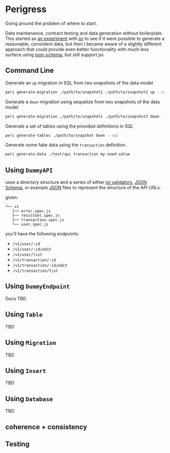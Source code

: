 Perigress
=========

Going around the problem of where to start.

Data maintenance, contract testing and data generation without boilerplate. This started as [an experiment](https://github.com/khrome/joinerator) with [joi](https://joi.dev/) to see if it were possible to generate a reasonable, consistent data, but then I became aware of a slightly different approach that could provide even better functionality with much less surface using [json-schema](https://json-schema.org/), but still support joi.

Command Line
------------

Generate an `up` migration in SQL from two snapshots of the data model

```bash
peri generate-migration ./path/to/snapshot1 ./path/to/snapshot2 up --sql
```

Generate a `down` migration using sequelize from two snapshots of the data model

```bash
peri generate-migration ./path/to/snapshot1 ./path/to/snapshot2 down --sequelize
```

Generate a set of tables using the provided definitions in SQL

```bash
peri generate-tables ./path/to/snapshot down --sql
```

Generate some fake data using the `transaction` definition.

```bash
peri generate-data ./test/api transaction my-seed-value
```

Using `DummyAPI`
---------------

uses a directory structure and a series of either [joi validators](https://joi.dev/), [JSON Schema](https://json-schema.org/), or example [JSON](https://json.org/example.html) files to represent the structure of the API URLs.

given:
```
└── v1
   ├── error.spec.js
   ├── resultSet.spec.js
   ├── transaction.spec.js
   └── user.spec.js
```

you'll have the following endpoints:

- `/v1/user/:id`
- `/v1/user/:id/edit`
- `/v1/user/list`
- `/v1/transaction/:id`
- `/v1/transaction/:id/edit`
- `/v1/transaction/list`


Using `DummyEndpoint`
--------------------

Docs TBD

Using `Table`
-------------

TBD

Using `Migration`
-----------------

TBD

Using `Insert`
--------------

TBD

Using `Database`
----------------

TBD

coherence + consistency
-----------------------


Testing
-------
